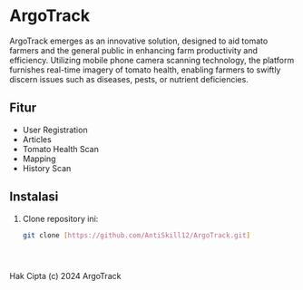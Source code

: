 # ArgoTrack

ArgoTrack emerges as an innovative solution, designed to aid tomato farmers and the general public in enhancing farm productivity and efficiency. 
Utilizing mobile phone camera scanning technology, the platform furnishes real-time imagery of tomato health, enabling farmers to swiftly discern issues such as diseases, pests, or nutrient deficiencies.

## Fitur

- User Registration
- Articles
- Tomato Health Scan
- Mapping
- History Scan

## Instalasi

1. Clone repository ini:
   ```sh
   git clone [https://github.com/AntiSkill12/ArgoTrack.git]





Hak Cipta (c) 2024 ArgoTrack
